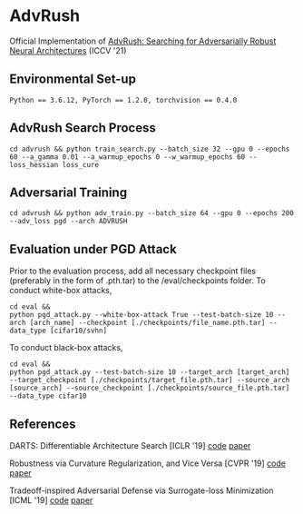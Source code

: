 # AdvRush
Official Implementation of [AdvRush: Searching for Adversarially Robust Neural Architectures](https://openaccess.thecvf.com/content/ICCV2021/html/Mok_AdvRush_Searching_for_Adversarially_Robust_Neural_Architectures_ICCV_2021_paper.html) (ICCV '21)

## Environmental Set-up
```
Python == 3.6.12, PyTorch == 1.2.0, torchvision == 0.4.0
```

## AdvRush Search Process
```
cd advrush && python train_search.py --batch_size 32 --gpu 0 --epochs 60 --a_gamma 0.01 --a_warmup_epochs 0 --w_warmup_epochs 60 --loss_hessian loss_cure
```

## Adversarial Training
```
cd advrush && python adv_train.py --batch_size 64 --gpu 0 --epochs 200 --adv_loss pgd --arch ADVRUSH
```

## Evaluation under PGD Attack
Prior to the evaluation process, add all necessary checkpoint files (preferably in the form of .pth.tar) to the /eval/checkpoints folder.
To conduct white-box attacks, 
```
cd eval &&
python pgd_attack.py --white-box-attack True --test-batch-size 10 --arch [arch_name] --checkpoint [./checkpoints/file_name.pth.tar] --data_type [cifar10/svhn]
```

To conduct black-box attacks, 
```
cd eval &&
python pgd_attack.py --test-batch-size 10 --target_arch [target_arch] --target_checkpoint [./checkpoints/target_file.pth.tar] --source_arch [source_arch] --source_checkpoint [./checkpoints/source_file.pth.tar] --data_type cifar10
```

## References

DARTS: Differentiable Architecture Search [ICLR '19] [code](https://github.com/quark0/darts) [paper](https://arxiv.org/abs/1806.09055)

Robustness via Curvature Regularization, and Vice Versa [CVPR '19] [code](https://github.com/F-Salehi/CURE_robustness) [paper](https://openaccess.thecvf.com/content_CVPR_2019/papers/Moosavi-Dezfooli_Robustness_via_Curvature_Regularization_and_Vice_Versa_CVPR_2019_paper.pdf)

Tradeoff-inspired Adversarial Defense via Surrogate-loss Minimization [ICML '19] [code](https://github.com/yaodongyu/TRADES) [paper](https://arxiv.org/pdf/1901.08573.pdf)
